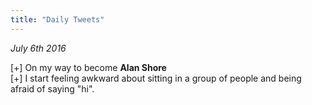 ```yaml
---
title: "Daily Tweets"
---
```


_July 6th 2016_

[+] On my way to become **Alan Shore**  
[+] I start feeling awkward about sitting in a group of people and being afraid of saying "hi".

